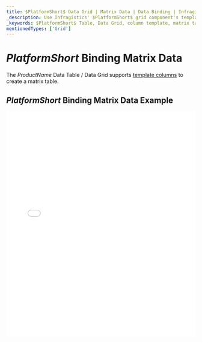 ```yaml
---
title: $PlatformShort$ Data Grid | Matrix Data | Data Binding | Infragistics
_description: Use Infragistics' $PlatformShort$ grid component's template columns to create a matrix table. View our $ProductName$ table demos!
_keywords: $PlatformShort$ Table, Data Grid, column template, matrix table, $ProductName$, data binding, Infragistics
mentionedTypes: ['Grid']
---
```


# $PlatformShort$ Binding Matrix Data

The $ProductName$ Data Table / Data Grid supports [template columns](data-grid-column-types.md#template-column) to create a matrix table.

## $PlatformShort$ Binding Matrix Data Example

<div class="sample-container loading" style="height: 600px">
    <iframe id="data-grid-type-matrix-table-iframe" src='{environment:demosBaseUrl}/grids/data-grid-type-matrix-table' width="100%" height="100%" seamless frameBorder="0" onload="onXPlatSampleIframeContentLoaded(this);"></iframe>
</div>
<sample-button src="grids/data-grid/type-matrix-table"></sample-button>
